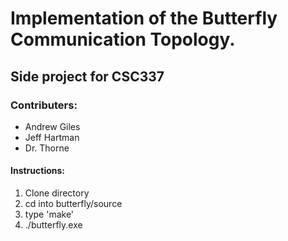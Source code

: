 # Implementation of the Butterfly Communication Topology.
## Side project for CSC337
### Contributers:
* Andrew Giles
* Jeff Hartman
* Dr. Thorne

#### Instructions:
1. Clone directory
2. cd into butterfly/source
3. type 'make'
4. ./butterfly.exe

